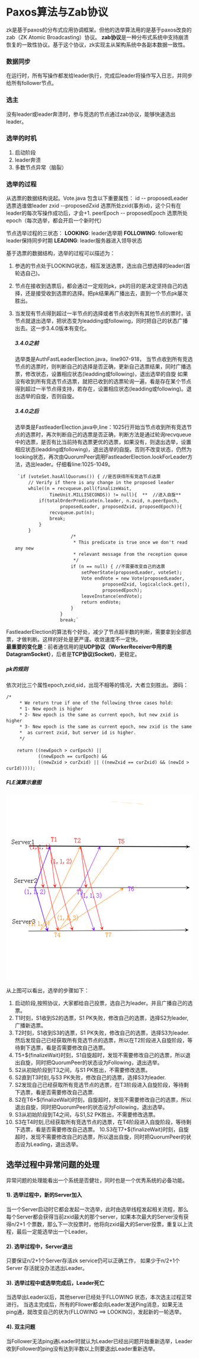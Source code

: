 # Paxos算法与Zab协议
zk是基于paxos的分布式应用协调框架。但他的选举算法用的是基于paxos改良的zab（ZK Atomic Broadcasting）协议。
**zab协议**是一种分布式系统中支持崩溃恢复的一致性协议。基于这个协议，zk实现主从架构系统中各副本数据一致性。
### 数据同步
在运行时，所有写操作都发给leader执行，完成后leader将操作写入日志，并同步给所有follower节点。
###  选主
没有leader或leader奔溃时，参与竞选的节点通过zab协议，能够快速选出leader。

### 选举的时机
1. 启动阶段
2. leader奔溃
3. 多数节点异常（脑裂）

### 选举的过程
从选票的数据结构说起。Vote.java 包含以下重要属性：
		id -- proposedLeader 选票选谁做leader
		zxid --proposedZxid	 选票所处zxid(事务id)，这个只有在leader的每次写操作成功后，才会+1.
		peerEpoch -- proposedEpoch 选票所处epoch（每次选举，都会开启一个新时代）
	
节点选举过程的三状态：
**LOOKING**: leader选举期
**FOLLOWING**: follower和leader保持同步时期
**LEADING**: leader服务器进入领导状态

基于选票的数据结构，选举的过程可以描述为：
1. 参选的节点处于LOOKING状态，相互发送选票，选出自己想选择的leader(首轮选自己)。
2. 节点在接收到选票后，都会通过一定规则pk，pk的目的是决定坚持自己的选择，还是接受收到选票的选择。把pk结果再广播出去，直到一个节点pk屡次胜出。
3. 当发现有节点得到超过一半节点的选择或者节点收到所有其他节点的票时，该节点就退出选举，把状态变为leadding或following，同时把自己的状态广播出去。这一步3.4.0版本有变化。
	##### 3.4.0之前
	选举类是AuthFastLeaderElection.java，line907-918，
当节点收到所有竞选节点的选票时，则判断自己的选择是否正确，更新自己选票结果，同时广播选票，修改状态，设置相应状态(leadding或following)，退出选举的自旋
如果没有收到所有竞选节点选票，就把已收到的选票轮询一遍，看是存在某个节点得到超过一半节点得支持，若存在，设置相应状态(leadding或following)。退出选举的自旋，否则自旋。
	##### 3.4.0之后
	选举类是FastleaderElection.java中,line：1025行开始当节点收到所有竞选节点的选票时，再次判断自己的选票是否正确，判断方法是通过轮询recvqueue中的选票，是否有比当前持有选票更优的选票，如果没有，则退出选举，设置相应状态(leadding或following)，退出选举的自旋。否则不改变状态，仍然为looking状态，再次由QuorumPeer调用FastleaderElection.lookForLeader方法，选出leader。仔细看line:1025-1049。  
			
			
		`if (voteSet.hasAllQuorums()) { //是否获得所有竞选节点选票
			// Verify if there is any change in the proposed leader
			while((n = recvqueue.poll(finalizeWait,
					TimeUnit.MILLISECONDS)) != null){  **  //进入自旋**
				if(totalOrderPredicate(n.leader, n.zxid, n.peerEpoch,
						proposedLeader, proposedZxid, proposedEpoch)){
					recvqueue.put(n);
					break;
				}
			}
                            /*
                             * This predicate is true once we don't read any new
                             * relevant message from the reception queue
                             */
                            if (n == null) { //不需要改变自己的选票
                                setPeerState(proposedLeader, voteSet);
                                Vote endVote = new Vote(proposedLeader,
                                        proposedZxid, logicalclock.get(), 
                                        proposedEpoch);
                                leaveInstance(endVote);
                                return endVote;
                            }
                        }
                        break;`
FastleaderElection的算法有个好处，减少了节点超半数的判断，需要拿到全部选票，才做判断。这样的好处是更严谨。收敛速度不一定快。   
**最重要的变化是**：前者通信用的是**UDP协议（WorkerReceiver中用的是DatagramSocket）**，后者是**TCP协议(Socket)**，更稳定。
##### pk的规则   
依次对比三个属性epoch,zxid,sid，出现不相等的情况，大者立刻胜出。
源码：

	/*
         * We return true if one of the following three cases hold:
         * 1- New epoch is higher
         * 2- New epoch is the same as current epoch, but new zxid is higher
         * 3- New epoch is the same as current epoch, new zxid is the same
         *  as current zxid, but server id is higher.
         */

        return ((newEpoch > curEpoch) ||
                ((newEpoch == curEpoch) &&
                ((newZxid > curZxid) || ((newZxid == curZxid) && (newId > curId)))));
##### FLE演算示意图
[![FLE选举演算示意图](https://github.com/flysnow911/Blogs/blob/master/imgs/FLE%E9%80%89%E4%B8%BE%E6%BC%94%E7%AE%97%E5%9B%BE.png "FLE选举演算示意图")](https://github.com/flysnow911/Blogs/blob/master/imgs/FLE%E9%80%89%E4%B8%BE%E6%BC%94%E7%AE%97%E5%9B%BE.png "FLE选举演算示意图")   

从上图可以看出，选举的步骤如下：
1. 启动阶段,按照协议，大家都给自己投票，选自己为leader。并且广播自己的选票。
2. T1时刻，S1收到S2的选票，S1 PK失败，修改自己的选票，选择S2为leader,广播新选票。
3. T2时刻，S1收到S3的选票，S1 PK失败，修改自己的选票，选择S3为leader.然后发现自己已经获取所有竞选节点的选票，所以在T2阶段进入自旋阶段，等待剩下选票，看是否需要修改自己选票。
4. T5+${finalizeWait}时刻，S1自旋超时，发现不需要修改自己的选票，所以退出自旋，同时把QuorumPeer的状态设为Following，退出选举。 
5. S2从初始阶段到T3之间，与S1 PK胜出，不需要修改选票。
6. S2直到T3时刻,与S3 PK失败，修改自己的选票，选择S3为leader.   
7. S2发现自己已经获取所有竞选节点的选票，在T3阶段进入自旋阶段，等待剩下选票，看是否需要修改自己选票.
8. S2在T6+${finalizeWait}时刻，自旋超时，发现不需要修改自己的选票，所以退出自旋，同时把QuorumPeer的状态设为Following，退出选举。  
8. S3从初始阶段到T4之间，与S1,S2 PK胜出，不需要修改选票。  
9. S3在T4时刻,已经获取所有竞选节点的选票，在T4阶段进入自旋阶段，等待剩下选票，看是否需要修改自己选票。
10.S3在T7+${finalizeWait}时刻，自旋超时，发现不需要修改自己的选票，所以退出自旋，同时把QuorumPeer的状态设为Leading，退出选举。

## 选举过程中异常问题的处理
异常问题的处理能看出一个系统是否健壮，同时也是一个优秀系统的必备功能。
#### 1). 选举过程中，新的Server加入
当一个Server启动时它都会发起一次选举，此时由选举线程发起相关流程，那么每个Server都会获得当前zxid最大的那个server，如果本次最大的Server没有获得n/2+1 个票数，那么下一次投票时，他将向zxid最大的Server投票，重复以上流程，最后一定能选举出一个Leader。
#### 2). 选举过程中，Server退出  
只要保证n/2+1个Server存活zk service仍可以正确工作，
如果少于n/2+1个Server 存活就没办法选出Leader。
#### 3). 选举过程中或选举完成后，Leader死亡  
当选举出Leader以后，其他server已经处于FLLOWING 状态，本次选主过程正常进行。
当选主完成后，所有的Fllower都会向Leader发送Ping消息，如果无法ping通，就改变自己的状为(FLLOWING ==> LOOKING)，发起新的一轮选举。
#### 4). 双主问题  
当Follower无法ping通Leader时就认为Leader已经出问题开始重新选举，Leader收到Follower的ping没有达到半数以上则要退出Leader重新选举。


